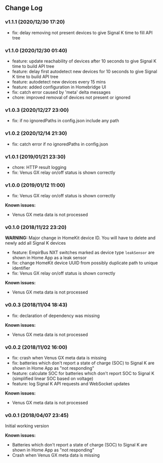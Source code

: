 ## Change Log

### v1.1.1 (2020/12/30 17:20)
- fix: delay removing not present devices to give Signal K time to fill API tree

### v1.1.0 (2020/12/30 01:40)
- feature: update reachability of devices after 10 seconds to give Signal K time to build API tree
- feature: delay first autodetect new devices for 10 seconds to give Signal K time to build API tree
- feature: autodetect new devices every 15 mins
- feature: added configuration in Homebridge UI
- fix: catch error caused by 'meta' delta messages  
- chore: improved removal of devices not present or ignored

### v1.0.3 (2020/12/27 23:00)
- fix: if no ignoredPaths in config.json include any path

### v1.0.2 (2020/12/14 21:30)
- fix: catch error if no ignoredPaths in config.json

### v1.0.1 (2019/01/21 23:30)
- chore: HTTP result logging
- fix: Venus GX relay on/off status is shown correctly

### v1.0.0 (2019/01/12 11:00)
- fix: Venus GX relay on/off status is shown correctly

**Known issues:**
- Venus GX meta data is not processed

### v0.1.0 (2018/11/22 23:20)
**WARNING:** Major change in HomeKit device ID. You will have to delete and newly add all Signal K devices
- feature: EmpirBus NXT switches marked as device type `leakSensor` are shown in Home App as a leak sensor
- fix: change HomeKit device UUID from possibly duplicate path to unique identifier
- fix: Venus GX relay on/off status is shown correctly

**Known issues:**
- Venus GX meta data is not processed

### v0.0.3 (2018/11/04 18:43)
- fix: declaration of dependency was missing

**Known issues:**
- Venus GX meta data is not processed

### v0.0.2 (2018/11/02 16:00)
- fix: crash when Venus GX meta data is missing
- fix: batteries which don't report a state of charge (SOC) to Signal K are shown in Home App as "not responding"
- feature: calculate SOC for batteries which don't report SOC to Signal K (simplified linear SOC based on voltage)
- feature: log Signal K API requests and WebSocket updates

**Known issues:**
- Venus GX meta data is not processed

### v0.0.1 (2018/04/07 23:45)
 Initial working version  

 **Known issues:**
 - Batteries which don't report a state of charge (SOC) to Signal K are shown in Home App as "not responding"
 - Crash when Venus GX meta data is missing
